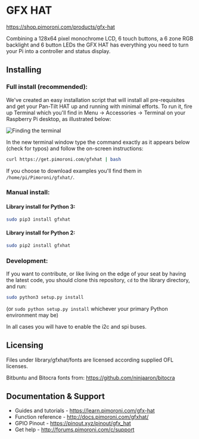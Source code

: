 # GFX HAT
https://shop.pimoroni.com/products/gfx-hat

Combining a 128x64 pixel monochrome LCD, 6 touch buttons, a 6 zone RGB backlight and 6 button LEDs the GFX HAT has everything you need to turn your Pi into a controller and status display.

## Installing

### Full install (recommended):

We've created an easy installation script that will install all pre-requisites and get your Pan-Tilt HAT
up and running with minimal efforts. To run it, fire up Terminal which you'll find in Menu -> Accessories -> Terminal
on your Raspberry Pi desktop, as illustrated below:

![Finding the terminal](http://get.pimoroni.com/resources/github-repo-terminal.png)

In the new terminal window type the command exactly as it appears below (check for typos) and follow the on-screen instructions:

```bash
curl https://get.pimoroni.com/gfxhat | bash
```

If you choose to download examples you'll find them in `/home/pi/Pimoroni/gfxhat/`.

### Manual install:

#### Library install for Python 3:

```bash
sudo pip3 install gfxhat
```

#### Library install for Python 2:

```bash
sudo pip2 install gfxhat
```

### Development:

If you want to contribute, or like living on the edge of your seat by having the latest code, you should clone this repository, `cd` to the library directory, and run:

```bash
sudo python3 setup.py install
```
(or `sudo python setup.py install` whichever your primary Python environment may be)

In all cases you will have to enable the i2c and spi buses.

## Licensing

Files under library/gfxhat/fonts are licensed according supplied OFL licenses.

Bitbuntu and Bitocra fonts from: https://github.com/ninjaaron/bitocra

## Documentation & Support

* Guides and tutorials - https://learn.pimoroni.com/gfx-hat
* Function reference - http://docs.pimoroni.com/gfxhat/
* GPIO Pinout - https://pinout.xyz/pinout/gfx_hat
* Get help - http://forums.pimoroni.com/c/support
